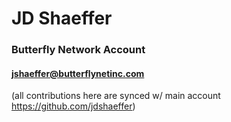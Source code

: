 # JD Shaeffer
### Butterfly Network Account
#### jshaeffer@butterflynetinc.com
(all contributions here are synced w/ main account https://github.com/jdshaeffer)

<!---
jshaefferbfly/jshaefferbfly is a ✨ special ✨ repository because its `README.md` (this file) appears on your GitHub profile.
You can click the Preview link to take a look at your changes.
--->
